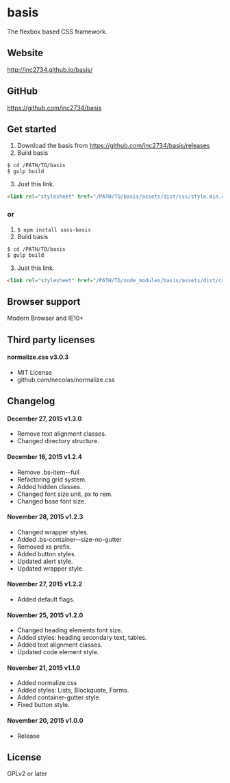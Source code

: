 # basis
The flexbox based CSS framework.

## Website

http://inc2734.github.io/basis/

## GitHub

https://github.com/inc2734/basis

## Get started

1. Download the basis from https://github.com/inc2734/basis/releases
2. Build basis
```shell
$ cd /PATH/TO/basis
$ gulp build
```
3. Just this link.
```html
<link rel="stylesheet" href="/PATH/TO/basis/assets/dist/css/style.min.css" />
```

### or

1. ```$ npm install sass-basis```
2. Build basis
```shell
$ cd /PATH/TO/basis
$ gulp build
```
3. Just this link.
```html
<link rel="stylesheet" href="/PATH/TO/node_modules/basis/assets/dist/css/style.min.css" />
```

## Browser support
Modern Browser and IE10+

## Third party licenses

#### normalize.css v3.0.3
* MIT License
* github.com/necolas/normalize.css

## Changelog

#### December 27, 2015 v1.3.0
* Remove text alignment classes.
* Changed directory structure.

#### December 16, 2015 v1.2.4
* Remove .bs-item--full
* Refactoring grid system.
* Added hidden classes.
* Changed font size unit. px to rem.
* Changed base font size.

#### November 28, 2015 v1.2.3
* Changed wrapper styles.
* Added .bs-container--size-no-gutter
* Removed xs prefix.
* Added button styles.
* Updated alert style.
* Updated wrapper style.

#### November 27, 2015 v1.2.2
* Added default flags.

#### November 25, 2015 v1.2.0
* Changed heading elements font size.
* Added styles: heading secondary text, tables.
* Added text alignment classes.
* Updated code element style.

#### November 21, 2015 v1.1.0
* Added normalize.css
* Added styles: Lists, Blockquote, Forms.
* Added container-gutter style.
* Fixed button style.

#### November 20, 2015 v1.0.0
* Release

## License

GPLv2 or later
